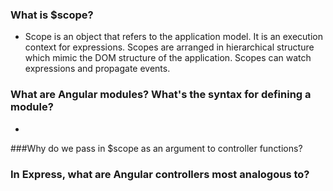 ### What is $scope?
- Scope is an object that refers to the application model. It is an execution context for expressions. Scopes are arranged in hierarchical structure which mimic the DOM structure of the application. Scopes can watch expressions and propagate events.

### What are Angular modules? What's the syntax for defining a module?
- 

###Why do we pass in $scope as an argument to controller functions?

### In Express, what are Angular controllers most analogous to?
